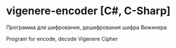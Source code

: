 # vigenere-encoder [C#, C-Sharp]

Программа для шифрования, дешифрования шифра Вижинера

Program for encode, decode Vigenere Cipher
